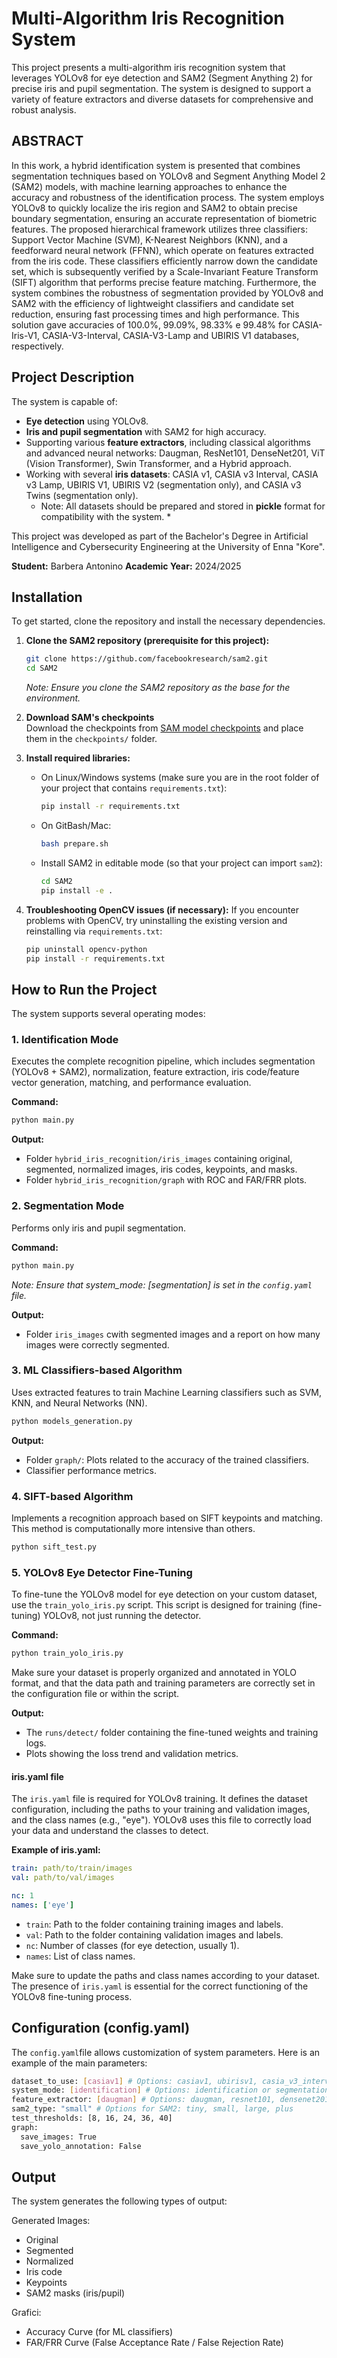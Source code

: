 # Multi-Algorithm Iris Recognition System

This project presents a multi-algorithm iris recognition system that leverages YOLOv8 for eye detection and SAM2 (Segment Anything 2) for precise iris and pupil segmentation. The system is designed to support a variety of feature extractors and diverse datasets for comprehensive and robust analysis.

## ABSTRACT ##
In this work, a hybrid identification system is presented that combines segmentation techniques based on YOLOv8 and Segment Anything Model 2 (SAM2) models, with machine learning approaches to enhance the accuracy and robustness of the identification process. The system employs YOLOv8 to quickly localize the iris region and SAM2 to obtain precise boundary segmentation, ensuring an accurate representation of biometric features.
The proposed hierarchical framework utilizes three classifiers: Support Vector Machine (SVM), K-Nearest Neighbors (KNN), and a feedforward neural network (FFNN), which operate on features extracted from the iris code. These classifiers efficiently narrow down the candidate set, which is subsequently verified by a Scale-Invariant Feature Transform (SIFT) algorithm that performs precise feature matching. Furthermore, the system combines the robustness of segmentation provided by YOLOv8 and SAM2 with the efficiency of lightweight classifiers and candidate set reduction, ensuring fast processing times and high performance. This solution gave accuracies of 100.0%, 99.09%, 98.33% e 99.48% for CASIA-Iris-V1, CASIA-V3-Interval, CASIA-V3-Lamp and UBIRIS V1 databases, respectively.

## Project Description

The system is capable of:
*   **Eye detection** using YOLOv8.
*   **Iris and pupil segmentation** with SAM2 for high accuracy.
*   Supporting various **feature extractors**, including classical algorithms and advanced neural networks: Daugman, ResNet101, DenseNet201, ViT (Vision Transformer), Swin Transformer, and a Hybrid approach.
*   Working with several **iris datasets**: CASIA v1, CASIA v3 Interval, CASIA v3 Lamp, UBIRIS V1, UBIRIS V2 (segmentation only), and CASIA v3 Twins (segmentation only).
    * Note: All datasets should be prepared and stored in **pickle** format for compatibility with the system. *

This project was developed as part of the Bachelor's Degree in Artificial Intelligence and Cybersecurity Engineering at the University of Enna "Kore".

**Student:** Barbera Antonino
**Academic Year:** 2024/2025

## Installation

To get started, clone the repository and install the necessary dependencies.

1.  **Clone the SAM2 repository (prerequisite for this project):**
    ```bash
    git clone https://github.com/facebookresearch/sam2.git
    cd SAM2
    ```
    *Note: Ensure you clone the SAM2 repository as the base for the environment.*

2. **Download SAM's checkpoints**  
   Download the checkpoints from [SAM model checkpoints](https://github.com/facebookresearch/segment-anything?tab=readme-ov-file#model-checkpoints) and place them in the `checkpoints/` folder.


3.  **Install required libraries:**
    *   On Linux/Windows systems (make sure you are in the root folder of your project that contains `requirements.txt`):
        ```bash
        pip install -r requirements.txt
        ```
    *   On GitBash/Mac:
        ```bash
        bash prepare.sh
        ```
    *   Install SAM2 in editable mode (so that your project can import `sam2`):
        ```bash
        cd SAM2
        pip install -e .
        ```

4.  **Troubleshooting OpenCV issues (if necessary):**
    If you encounter problems with OpenCV, try uninstalling the existing version and reinstalling via `requirements.txt`:
    ```bash
    pip uninstall opencv-python
    pip install -r requirements.txt
    ```

## How to Run the Project

The system supports several operating modes:

### 1. Identification Mode

Executes the complete recognition pipeline, which includes segmentation (YOLOv8 + SAM2), normalization, feature extraction, iris code/feature vector generation, matching, and performance evaluation.

**Command:**
```bash
python main.py
```
**Output:**

* Folder `hybrid_iris_recognition/iris_images` containing original, segmented, normalized images, iris codes, keypoints, and masks.
* Folder `hybrid_iris_recognition/graph` with ROC and FAR/FRR plots.


### 2. Segmentation Mode

Performs only iris and pupil segmentation.

**Command:**
```bash
python main.py
```
*Note: Ensure that system_mode: [segmentation] is set in the `config.yaml` file.*

**Output:**
* Folder `iris_images` cwith segmented images and a report on how many images were correctly segmented.

### 3. ML Classifiers-based Algorithm

Uses extracted features to train Machine Learning classifiers such as SVM, KNN, and Neural Networks (NN).

```bash
python models_generation.py
```
**Output:**

* Folder `graph/`: Plots related to the accuracy of the trained classifiers.
* Classifier performance metrics.


### 4. SIFT-based Algorithm

Implements a recognition approach based on SIFT keypoints and matching. This method is computationally more intensive than others.

```bash
python sift_test.py
```

### 5. YOLOv8 Eye Detector Fine-Tuning

To fine-tune the YOLOv8 model for eye detection on your custom dataset, use the `train_yolo_iris.py` script. This script is designed for training (fine-tuning) YOLOv8, not just running the detector.

**Command:**
```bash
python train_yolo_iris.py
```

Make sure your dataset is properly organized and annotated in YOLO format, and that the data path and training parameters are correctly set in the configuration file or within the script.

**Output:**
* The `runs/detect/` folder containing the fine-tuned weights and training logs.
* Plots showing the loss trend and validation metrics.

#### iris.yaml file

The `iris.yaml` file is required for YOLOv8 training. It defines the dataset configuration, including the paths to your training and validation images, and the class names (e.g., "eye"). YOLOv8 uses this file to correctly load your data and understand the classes to detect.

**Example of iris.yaml:**
```yaml
train: path/to/train/images
val: path/to/val/images

nc: 1
names: ['eye']
```
- `train`: Path to the folder containing training images and labels.
- `val`: Path to the folder containing validation images and labels.
- `nc`: Number of classes (for eye detection, usually 1).
- `names`: List of class names.

Make sure to update the paths and class names according to your dataset. The presence of `iris.yaml` is essential for the correct functioning of the YOLOv8 fine-tuning process.

## Configuration  (config.yaml)

The `config.yaml`file allows customization of system parameters. Here is an example of the main parameters:

```bash
dataset_to_use: [casiav1] # Options: casiav1, ubirisv1, casia_v3_interval, casia_v3_lamp
system_mode: [identification] # Options: identification or segmentation
feature_extractor: [daugman] # Options: daugman, resnet101, densenet201, vit, swin, hybrid
sam2_type: "small" # Options for SAM2: tiny, small, large, plus
test_thresholds: [8, 16, 24, 36, 40]
graph:
  save_images: True
  save_yolo_annotation: False
```

## Output
The system generates the following types of output:

Generated Images:
* Original
* Segmented
* Normalized
* Iris code
* Keypoints
* SAM2 masks (iris/pupil)

Grafici:
* Accuracy Curve (for ML classifiers)
* FAR/FRR Curve (False Acceptance Rate / False Rejection Rate)
